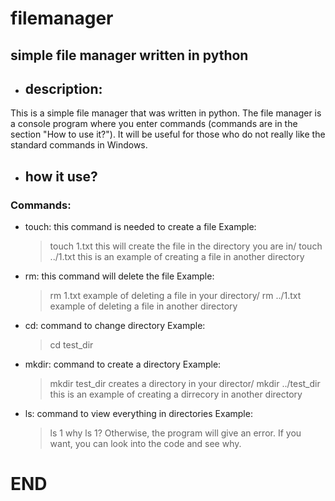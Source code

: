# filemanager
## simple file manager written in python

- ## description:
This is a simple file manager that was written in python. The file manager is a console program where you 
enter commands (commands are in the section "How to use it?"). It will be useful for those who do not 
really like the standard commands in Windows.
- ## how it use?
### Commands:
- touch: this command is needed to create a file
  Example:
  > touch 1.txt
  this will create the file in the directory you are in/
  > touch ../1.txt
  this is an example of creating a file in another directory
- rm: this command will delete the file
  Example:
   > rm 1.txt
   example of deleting a file in your directory/
   > rm ../1.txt
   example of deleting a file in another directory
- cd: command to change directory
  Example:
   > cd test_dir
- mkdir: command to create a directory
  Example: 
   > mkdir test_dir
   creates a directory in your director/
   > mkdir ../test_dir
   this is an example of creating a dirrecory in another directory
- ls: command to view everything in directories
  Example:
   > ls 1
   why ls 1? Otherwise, the program will give an error. If you want, you can look into the code and see why.
# END
